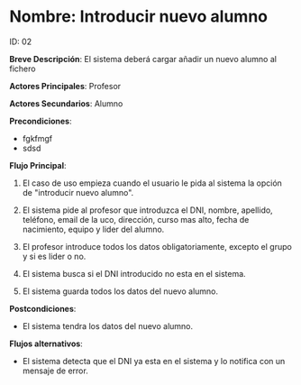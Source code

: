 # Nombre: Introducir nuevo alumno

ID: 02

**Breve Descripción**: El sistema deberá cargar añadir un nuevo alumno al fichero

**Actores Principales**: Profesor

**Actores Secundarios**: Alumno

**Precondiciones**:

   * fgkfmgf
   * sdsd

**Flujo Principal**:

   1. El caso de uso empieza cuando el usuario le pida al sistema la opción de "introducir nuevo alumno".

   2. El sistema pide al profesor que introduzca el DNI, nombre, apellido, teléfono, email de la uco, dirección, curso mas alto, fecha de nacimiento, equipo y lider del alumno.

   3. El profesor introduce todos los datos obligatoriamente, excepto el grupo y si es lider o no.

   4. El sistema busca si el DNI introducido no esta en el sistema.

   5. El sistema guarda todos los datos del nuevo alumno.

**Postcondiciones**:

   * El sistema tendra los datos del nuevo alumno.

**Flujos alternativos**:

   * El sistema detecta que el DNI ya esta en el sistema y lo notifica con un mensaje de error.



